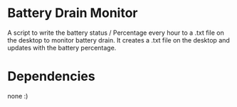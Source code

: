 # Battery Drain Monitor

A script to write the battery status / Percentage every hour to a .txt file on the desktop to monitor battery drain.
It creates a .txt file on the desktop and updates with the battery percentage.


# Dependencies

none :)
